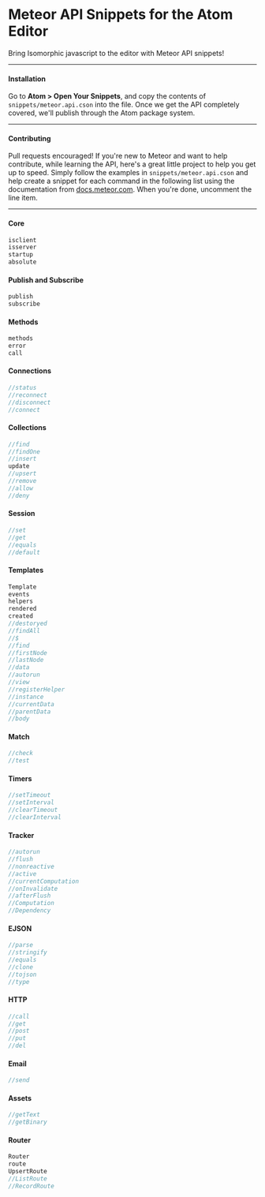 Meteor API Snippets for the Atom Editor
=======================================

Bring Isomorphic javascript to the editor with Meteor API snippets!  


---------------------------------------
#### Installation  

Go to **Atom > Open Your Snippets**, and copy the contents of ``snippets/meteor.api.cson`` into the file.  Once we get the API completely covered, we'll publish through the Atom package system.  

---------------------------------------
#### Contributing  

Pull requests encouraged!  If you're new to Meteor and want to help contribute, while learning the API, here's a great little project to help you get up to speed.  Simply follow the examples in ``snippets/meteor.api.cson`` and help create a snippet for each command in the following list using the documentation from [docs.meteor.com](http://docs.meteor.com/#meteortestpackages).  When you're done, uncomment the line item.  




---------------------------------------
#### Core

````js
isclient
isserver
startup
absolute
````

#### Publish and Subscribe
````js
publish
subscribe
````

#### Methods
````js
methods
error
call
````

#### Connections
````js
//status
//reconnect
//disconnect
//connect
````

#### Collections
````js
//find
//findOne
//insert
update
//upsert
//remove
//allow
//deny
````

#### Session
````js
//set
//get
//equals
//default
````

#### Templates
````js
Template
events
helpers
rendered
created
//destoryed
//findAll
//$
//find
//firstNode
//lastNode
//data
//autorun
//view
//registerHelper
//instance
//currentData
//parentData
//body
````

#### Match
````js
//check
//test
````

#### Timers
````js
//setTimeout
//setInterval
//clearTimeout
//clearInterval
````

#### Tracker
````js
//autorun
//flush
//nonreactive
//active
//currentComputation
//onInvalidate
//afterFlush
//Computation
//Dependency
````


#### EJSON
````js
//parse
//stringify
//equals
//clone
//tojson
//type
````

#### HTTP
````js
//call
//get
//post
//put
//del
````

#### Email
````js
//send
````

#### Assets
````js
//getText
//getBinary
````

#### Router
````js
Router
route
UpsertRoute
//ListRoute
//RecordRoute
````
